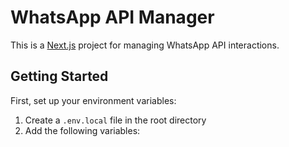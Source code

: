 # WhatsApp API Manager

This is a [Next.js](https://nextjs.org) project for managing WhatsApp API interactions.

## Getting Started

First, set up your environment variables:

1. Create a `.env.local` file in the root directory
2. Add the following variables:
